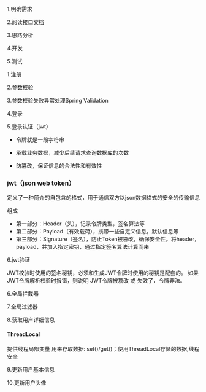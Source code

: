 

1.明确需求

2.阅读接口文档

3.思路分析

4.开发

5.测试



1.注册

2.参数校验

3.参数校验失败异常处理Spring Validation

4.登录

5.登录认证（jwt）

- 令牌就是一段字符串

- 承载业务数据，减少后续请求查询数据库的次数
- 防篡改，保证信息的合法性和有效性

### jwt（json web token）

定义了一种简介的自包含的格式，用于通信双方以json数据格式的安全的传输信息

组成

- 第一部分：Header（头），记录令牌类型，签名算法等
- 第二部分：Payload（有效载荷），携带一些自定义信息，默认信息等
- 第三部分：Signature（签名），防止Token被篡改，确保安全性。将header，payload，并加入指定密钥，通过指定签名算法计算而来

6.jwt验证

JWT校验时使用的签名秘钥，必须和生成JWT令牌时使用的秘钥是配套的。
如果JWT令牌解析校验时报错，则说明 JWT令牌被篡改 或 失效了，令牌非法。

6.全局拦截器

7.全局过滤器

8.获取用户详细信息

#### ThreadLocal

提供线程局部变量
​用来存取数据: set()/get()；使用ThreadLocal存储的数据,线程安全

9.更新用户基本信息

10.更新用户头像
